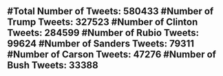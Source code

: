 #Total Number of Tweets: 580433 
#Number of Trump Tweets: 327523
#Number of Clinton Tweets: 284599
#Number of Rubio Tweets: 99624
#Number of Sanders Tweets: 79311
#Number of Carson Tweets: 47276
#Number of Bush Tweets: 33388
---
